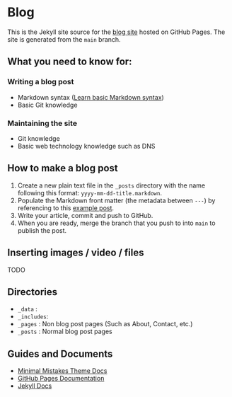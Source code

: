 # Blog

This is the Jekyll site source for the [blog site](https://blog.usydastro.org.au) hosted on GitHub Pages. The site is generated from the `main` branch.

## What you need to know for:

### Writing a blog post

- Markdown syntax ([Learn basic Markdown syntax](https://docs.github.com/en/github/writing-on-github/getting-started-with-writing-and-formatting-on-github/basic-writing-and-formatting-syntax))
- Basic Git knowledge

### Maintaining the site

- Git knowledge
- Basic web technology knowledge such as DNS

## How to make a blog post

1. Create a new plain text file in the `_posts` directory with the name following this format: `yyyy-mm-dd-title.markdown`.
2. Populate the Markdown front matter (the metadata between `---`) by referencing to this [example post](https://raw.githubusercontent.com/usydastronomy/blog/873e6557d58526af5e76e0b3d52c5fc33f17d292/_posts/2021-12-15-welcome-to-jekyll.markdown).
3. Write your article, commit and push to GitHub.
4. When you are ready, merge the branch that you push to into `main` to publish the post.

## Inserting images / video / files

TODO

## Directories
- `_data`    : 
- `_includes`: 
- `_pages`   : Non blog post pages (Such as About, Contact, etc.)
- `_posts`   : Normal blog post pages

## Guides and Documents

- [Minimal Mistakes Theme Docs](https://mmistakes.github.io/minimal-mistakes/docs/quick-start-guide/)
- [GitHub Pages Documentation](https://docs.github.com/en/pages)
- [Jekyll Docs](https://jekyllrb.com/docs/home)
